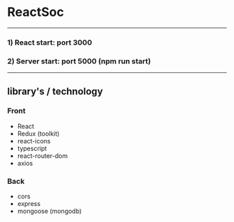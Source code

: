 # ReactSoc
____
### 1) React start: port 3000
### 2) Server start: port 5000  (npm run start)
____

## library's / technology
### Front
- React 
- Redux (toolkit)
- react-icons
- typescript
- react-router-dom
- axios

### Back
- cors
- express
- mongoose (mongodb)

